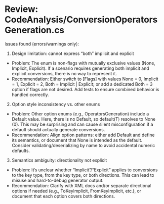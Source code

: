 # Review: CodeAnalysis/ConversionOperatorsGeneration.cs

Issues found (errors/warnings only):

1) Design limitation: cannot express “both” implicit and explicit
- Problem: The enum is non-flags with mutually exclusive values (None, Implicit, Explicit). If a scenario requires generating both implicit and explicit conversions, there is no way to represent it.
- Recommendation: Either switch to [Flags] with values None = 0, Implicit = 1, Explicit = 2, Both = Implicit | Explicit; or add a dedicated Both = 3 option if flags are not desired. Add tests to ensure combined behavior is handled correctly.

2) Option style inconsistency vs. other enums
- Problem: Other option enums (e.g., OperatorsGeneration) include a Default value. Here, there is no Default, so default(T) resolves to None (0). This may be surprising and can cause silent misconfiguration if a default should actually generate conversions.
- Recommendation: Align option patterns: either add Default and define its semantics, or document that None is intended as the default. Consider validating/deserializing by name to avoid accidental numeric defaults.

3) Semantics ambiguity: directionality not explicit
- Problem: It’s unclear whether “Implicit”/“Explicit” applies to conversions to the key type, from the key type, or both directions. This can lead to misuse and hard-to-debug generator output.
- Recommendation: Clarify with XML docs and/or separate directional options if needed (e.g., ToKeyImplicit, FromKeyImplicit, etc.), or document that each option covers both directions.
